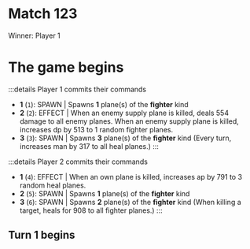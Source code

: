 # Match 123

Winner: Player 1

# The game begins

:::details Player 1 commits their commands
* **1** (`1`): SPAWN | Spawns **1** plane(s) of the **fighter** kind
* **2** (`2`): EFFECT |  When an enemy supply plane is killed, deals 554 damage to all enemy planes. When an enemy supply plane is killed, increases dp by 513 to 1 random fighter planes.
* **3** (`3`): SPAWN | Spawns **3** plane(s) of the **fighter** kind (Every turn, increases man by 317 to all heal planes.)
:::

:::details Player 2 commits their commands
* **1** (`4`): EFFECT |  When an own plane is killed, increases ap by 791 to 3 random heal planes.
* **2** (`5`): SPAWN | Spawns **1** plane(s) of the **fighter** kind
* **3** (`6`): SPAWN | Spawns **2** plane(s) of the **fighter** kind (When killing a target, heals for 908 to all fighter planes.)
:::

## Turn 1 begins